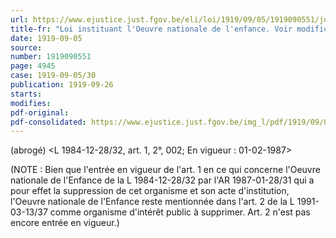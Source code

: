 ```yaml
---
url: https://www.ejustice.just.fgov.be/eli/loi/1919/09/05/1919090551/justel
title-fr: "Loi instituant l'Oeuvre nationale de l'enfance. Voir modification(s)"
date: 1919-09-05
source:
number: 1919090551
page: 4945
case: 1919-09-05/30
publication: 1919-09-26
starts:
modifies:
pdf-original:
pdf-consolidated: https://www.ejustice.just.fgov.be/img_l/pdf/1919/09/05/1919090551_F.pdf
---
```


(abrogé) <L 1984-12-28/32, art. 1, 2°, 002;  En vigueur :  01-02-1987>

(NOTE : Bien que l'entrée en vigueur de l'art. 1 en ce qui concerne l'Oeuvre nationale de l'Enfance de la L 1984-12-28/32 par l'AR 1987-01-28/31 qui a pour effet la suppression de cet organisme et son acte d'institution, l'Oeuvre nationale de l'Enfance reste mentionnée dans l'art. 2 de la L 1991-03-13/37 comme organisme d'intérêt public à supprimer. Art. 2 n'est pas encore entrée en vigueur.)

